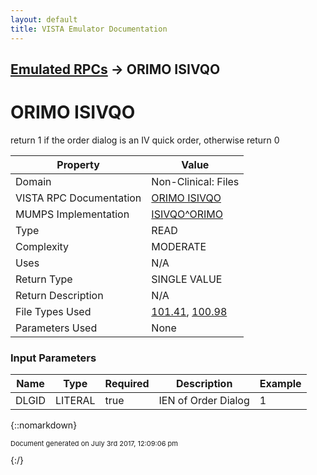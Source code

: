 ```yaml
---
layout: default
title: VISTA Emulator Documentation
---
```


## [Emulated RPCs](TableOfContents) &#8594; ORIMO ISIVQO
# ORIMO ISIVQO

return 1 if the order dialog is an IV quick order, otherwise return 0

Property | Value
--- | ---
Domain | Non-Clinical: Files
VISTA RPC Documentation | [ORIMO ISIVQO](../VISTARPC/ORIMO_ISIVQO)
MUMPS Implementation | [ISIVQO^ORIMO](http://code.osehra.org/dox/Routine_ORIMO_source.html)
Type | READ
Complexity | MODERATE
Uses | N/A
Return Type | SINGLE VALUE
Return Description | N/A
File Types Used | [101.41](../VDM/Order_Dialog-101_41), [100.98](../VDM/Display_Group-100_98)
Parameters Used | None


### Input Parameters

Name | Type | Required | Description | Example
--- | --- | --- | --- | ---
DLGID | LITERAL | true | IEN of Order Dialog | 1

{::nomarkdown} <br/><p style="font-size: 11px">Document generated on July 3rd 2017, 12:09:06 pm</p>{:/}